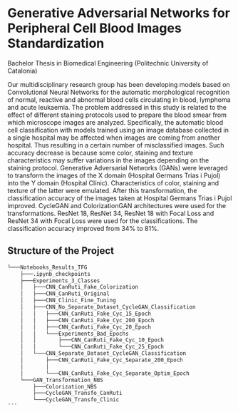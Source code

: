 # Generative Adversarial Networks for Peripheral Cell Blood Images Standardization

Bachelor Thesis in Biomedical Engineering (Politechnic University of Catalonia)

Our multidisciplinary research group has been developing
models based on Convolutional Neural Networks for the
automatic morphological recognition of normal, reactive and
abnormal blood cells circulating in blood, lymphoma and acute
leukaemia.
The problem addressed in this study is related to the effect of
different staining protocols used to prepare the blood smear from
which microscope images are analyzed. Specifically, the
automatic blood cell classification with models trained using an
image database collected in a single hospital may be affected
when images are coming from another hospital. Thus resulting in
a certain number of misclassified images. Such accuracy decrease
is because some color, staining and texture characteristics may
suffer variations in the images depending on the staining protocol.
Generative Adversarial Networks (GANs) were leveraged to
transform the images of the X domain (Hospital Germans Trias i
Pujol) into the Y domain (Hospital Clínic). Characteristics of
color, staining and texture of the latter were emulated. After this
transformation, the classification accuracy of the images taken at
Hospital Germans Trias i Pujol improved. CycleGAN and
ColorizationGAN architectures were used for the transformations.
ResNet 18, ResNet 34, ResNet 18 with Focal Loss and ResNet 34
with Focal Loss were used for the classifications. The
classification accuracy improved from 34% to 81%.

## Structure of the Project
```bash
└───Notebooks_Results_TFG
    ├───.ipynb_checkpoints
    ├───Experiments_3_Classes
    │   ├───CNN_CanRuti_Fake_Colorization
    │   ├───CNN_CanRuti_Original 
    │   ├───CNN_Clinic_Fine_Tuning
    │   ├───CNN_No_Separate_Dataset_CycleGAN_Classification
    │   │   ├───CNN_CanRuti_Fake_Cyc_15_Epoch 
    │   │   ├───CNN_CanRuti_Fake_Cyc_200_Epoch
    │   │   ├───CNN_CanRuti_Fake_Cyc_20_Epoch  
    │   │   └───Experiments_Bad_Epochs
    │   │       ├───CNN_CanRuti_Fake_Cyc_10_Epoch 
    │   │       └───CNN_CanRuti_Fake_Cyc_25_Epoch      
    │   └───CNN_Separate_Dataset_CycleGAN_Classification
    │       ├───CNN_CanRuti_Fake_Cyc_Separate_200_Epoch
    │       │  
    │       └───CNN_CanRuti_Fake_Cyc_Separate_Optim_Epoch   
    └───GAN_Transformation_NBS
        ├───Colorization_NBS
        ├───CycleGAN_Transfo_CanRuti
        └───CycleGAN_Transfo_Clinic
´´´            
